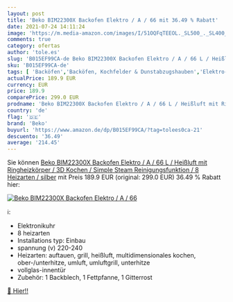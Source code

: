 ```yaml
---
layout: post
title: 'Beko BIM22300X Backofen Elektro / A / 66 mit 36.49 % Rabatt'
date: 2021-07-24 14:11:24
image: 'https://m.media-amazon.com/images/I/51OQFqTEEOL._SL500_._SL400_.jpg'
comments: true
category: ofertas
author: 'tole.es'
slug: 'B015EF99CA-de Beko BIM22300X Backofen Elektro / A / 66 L / Heißluft mit...'
sku: 'B015EF99CA-de'
tags: [ 'Backöfen','Backöfen, Kochfelder & Dunstabzugshauben','Elektro-Großgeräte','beko', ]
actualPrice: 189.9 EUR
currency: EUR
price: 189.9
comparePrice: 299.0 EUR
prodname: 'Beko BIM22300X Backofen Elektro / A / 66 L / Heißluft mit Ringheizkörper / 3D Kochen / Simple Steam Reinigungsfunktion / 8 Heizarten / silber'
country: 'de'
flag: '🇩🇪'
brand: 'Beko'
buyurl: 'https://www.amazon.de/dp/B015EF99CA/?tag=tolees0ca-21'
descuento: '36.49'
average: '214.45'
---
```


Sie können [Beko BIM22300X Backofen Elektro / A / 66 L / Heißluft mit Ringheizkörper / 3D Kochen / Simple Steam Reinigungsfunktion / 8 Heizarten / silber](https://www.amazon.de/dp/B015EF99CA/?tag=tolees0ca-21) mit Preis 189.9 EUR (original: 299.0 EUR) 36.49 % Rabatt hier:

[![Beko BIM22300X Backofen Elektro / A / 66](https://m.media-amazon.com/images/I/51OQFqTEEOL._SL500_._SL400_.jpg)](https://www.amazon.de/dp/B015EF99CA/?tag=tolees0ca-21)

ℹ️:

- Elektronikuhr
- 8 heizarten
- Installations typ: Einbau
- spannung (v) 220-240
- Heizarten: auftauen, grill, heißluft, multidimensionales kochen, ober-/unterhitze, umluft, umluftgrill, unterhitze
- vollglas-innentür
- Zubehör: 1 Backblech, 1 Fettpfanne, 1 Gitterrost

[🛒 Hier!!](https://www.amazon.de/dp/B015EF99CA/?tag=tolees0ca-21)
